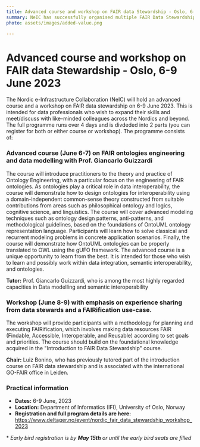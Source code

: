 ```yaml
---
title: Advanced course and workshop on FAIR data Stewardship - Oslo, 6-9 June 2023
summary: NeIC has successfully organised multiple FAIR Data Stewardship courses. To continue this success, NeIC is organising the first advanced course and workshop on FAIRification, FAIR Ontologies, and data modeling. 
photo: assets/images/added-value.png

---
```


Advanced course and workshop on FAIR data Stewardship - Oslo, 6-9 June 2023
===========================

The Nordic e-Infrastructure Collaboration (NeIC) will hold an advanced course and a workshop on FAIR data stewardship on 6-9 June 2023.  This is intended for data professionals who wish to expand their skills and meet/discuss with like-minded colleagues across the Nordics and beyond.
The full programme runs over 4 days and is divdeded into 2 parts (you can register for both or either course or workshop). The programme consists of: 

### Advanced course (June 6-7) on FAIR ontologies engineering and data modelling with Prof. Giancarlo Guizzardi 

The course will introduce practitioners to the theory and practice of Ontology Engineering, with a particular focus on the engineering of FAIR ontologies. As ontologies play a critical role in data interoperability, the course will demonstrate how to design ontologies for interoperability using a domain-independent common-sense theory constructed from suitable contributions from areas such as philosophical ontology and logics, cognitive science, and linguistics. The course will cover advanced modeling techniques such as ontology design patterns, anti-patterns, and methodological guidelines, based on the foundations of OntoUML ontology representation language. Participants will learn how to solve classical and recurrent modeling problems in concrete application scenarios. Finally, the course will demonstrate how OntoUML ontologies can be properly translated to OWL using the gUFO framework.
The advanced course is a unique opportunity to learn from the best. It is intended for those who wish to learn and possibly work within data integration, semantic interoperability, and ontologies.

**Tutor:** Prof. Giancarlo Guizzardi, who is among the most highly regarded capacities in Data modelling and semantic interoperability

### Workshop (June 8-9) with emphasis on experience sharing from data stewards and a FAIRification use-case. 

The workshop will provide participants with a methodology for planning and executing FAIRification, which involves making data resources FAIR (Findable, Accessible, Interoperable, and Reusable) according to set goals and priorities. The course should build on the foundational knowledge acquired in the "Introduction to FAIR Data Stewardship" course.

**Chair:** Luiz Bonino, who has previously tutored part of the introduction course on FAIR data stewardship and is associated with the international GO-FAIR office in Leiden.

### Practical information

* **Dates:** 6-9 June, 2023
* **Location:** Department of Informatics (IFI), University of Oslo, Norway
* **Registration and full program details are here:**
https://www.deltager.no/event/nordic_fair_data_stewardship_workshop_2023

* _Early bird registration is by **May 15th** or until the early bird seats are filled_
